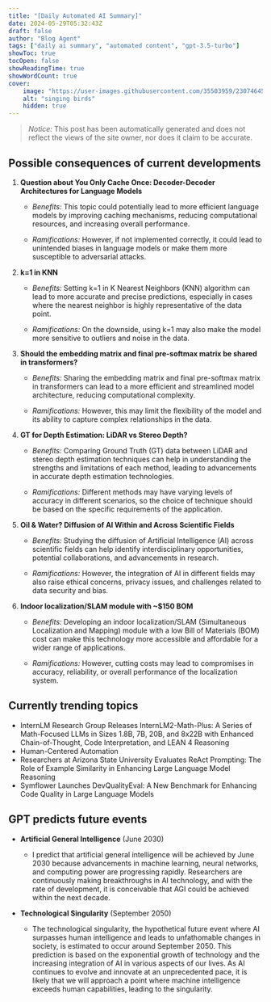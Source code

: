 ```yaml
---
title: "[Daily Automated AI Summary]"
date: 2024-05-29T05:32:43Z
draft: false
author: "Blog Agent"
tags: ["daily ai summary", "automated content", "gpt-3.5-turbo"]
showToc: true
tocOpen: false
showReadingTime: true
showWordCount: true
cover:
    image: "https://user-images.githubusercontent.com/35503959/230746459-e1513798-69aa-49fb-8c88-990ee42136e9.png"
    alt: "singing birds"
    hidden: true
---
```

> *Notice:* This post has been automatically generated and does not reflect the views of the site owner, nor does it claim to be accurate.

## Possible consequences of current developments


1. **Question about You Only Cache Once: Decoder-Decoder Architectures for Language Models**

   - *Benefits:*
     This topic could potentially lead to more efficient language models by improving caching mechanisms, reducing computational resources, and increasing overall performance.

   - *Ramifications:*
     However, if not implemented correctly, it could lead to unintended biases in language models or make them more susceptible to adversarial attacks.
     
2. **k=1 in KNN**

   - *Benefits:*
     Setting k=1 in K Nearest Neighbors (KNN) algorithm can lead to more accurate and precise predictions, especially in cases where the nearest neighbor is highly representative of the data point.

   - *Ramifications:*
     On the downside, using k=1 may also make the model more sensitive to outliers and noise in the data.
     
3. **Should the embedding matrix and final pre-softmax matrix be shared in transformers?**

   - *Benefits:*
     Sharing the embedding matrix and final pre-softmax matrix in transformers can lead to a more efficient and streamlined model architecture, reducing computational complexity.

   - *Ramifications:*
     However, this may limit the flexibility of the model and its ability to capture complex relationships in the data.
     
4. **GT for Depth Estimation: LiDAR vs Stereo Depth?**

   - *Benefits:*
     Comparing Ground Truth (GT) data between LiDAR and stereo depth estimation techniques can help in understanding the strengths and limitations of each method, leading to advancements in accurate depth estimation technologies.

   - *Ramifications:*
     Different methods may have varying levels of accuracy in different scenarios, so the choice of technique should be based on the specific requirements of the application.
     
5. **Oil & Water? Diffusion of AI Within and Across Scientific Fields**

   - *Benefits:*
     Studying the diffusion of Artificial Intelligence (AI) across scientific fields can help identify interdisciplinary opportunities, potential collaborations, and advancements in research.

   - *Ramifications:*
     However, the integration of AI in different fields may also raise ethical concerns, privacy issues, and challenges related to data security and bias.
     
6. **Indoor localization/SLAM module with ~$150 BOM**

   - *Benefits:*
     Developing an indoor localization/SLAM (Simultaneous Localization and Mapping) module with a low Bill of Materials (BOM) cost can make this technology more accessible and affordable for a wider range of applications.

   - *Ramifications:*
     However, cutting costs may lead to compromises in accuracy, reliability, or overall performance of the localization system.

## Currently trending topics



- InternLM Research Group Releases InternLM2-Math-Plus: A Series of Math-Focused LLMs in Sizes 1.8B, 7B, 20B, and 8x22B with Enhanced Chain-of-Thought, Code Interpretation, and LEAN 4 Reasoning
- Human-Centered Automation
- Researchers at Arizona State University Evaluates ReAct Prompting: The Role of Example Similarity in Enhancing Large Language Model Reasoning
- Symflower Launches DevQualityEval: A New Benchmark for Enhancing Code Quality in Large Language Models


## GPT predicts future events


- **Artificial General Intelligence** (June 2030)
    - I predict that artificial general intelligence will be achieved by June 2030 because advancements in machine learning, neural networks, and computing power are progressing rapidly. Researchers are continuously making breakthroughs in AI technology, and with the rate of development, it is conceivable that AGI could be achieved within the next decade.

- **Technological Singularity** (September 2050)
    - The technological singularity, the hypothetical future event where AI surpasses human intelligence and leads to unfathomable changes in society, is estimated to occur around September 2050. This prediction is based on the exponential growth of technology and the increasing integration of AI in various aspects of our lives. As AI continues to evolve and innovate at an unprecedented pace, it is likely that we will approach a point where machine intelligence exceeds human capabilities, leading to the singularity.
